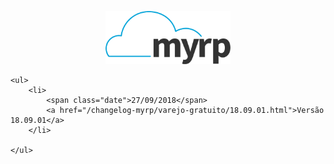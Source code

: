 <div class="articles">
	<div class="hide">
		<p align="center">
			<img width="200" src="../logo.png" alt="Logo do myrp">
			<br>
		</p>
	</div>

	<ul>
		<li>
			<span class="date">27/09/2018</span> 
			<a href="/changelog-myrp/varejo-gratuito/18.09.01.html">Versão 18.09.01</a>
		</li>
		
	</ul>

</div>
